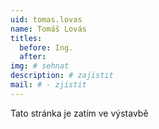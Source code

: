 ```yaml
---
uid: tomas.lovas
name: Tomáš Lovás
titles:
  before: Ing.
  after:
img: # sehnat
description: # zajistit
mail: # - zjistit
---
```


Tato stránka je zatím ve výstavbě
